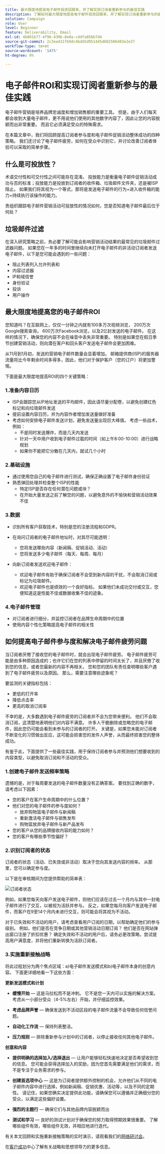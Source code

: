 ```yaml
---
title: 最大限度地提高电子邮件投资回报率，并了解实现订阅者重新参与的最佳实践
description: 了解如何最大限度地提高电子邮件投资回报率，并了解实现订阅者重新参与的最佳实践。 了解提高订阅者参与度的策略，并了解电子邮件促销活动的整体成功情况。
solution: Campaign
role: User
level: Beginner
feature: Deliverability, Email
exl-id: 4b801b77-4f96-430b-8e0a-c4dfa856b7d4
source-git-commit: 2c3ea431fb9dc4bdd5d951445d682506403e2e37
workflow-type: tm+mt
source-wordcount: '1475'
ht-degree: 0%

---
```


# 电子邮件ROI和实现订阅者重新参与的最佳实践

电子邮件营销是培养品牌忠诚度和增加销售额的重要工具。 但是，由于人们每天都会收到大量电子邮件，更不用说他们使用的其他数字内容了，因此让您的内容脱颖而出非常重要。 而且它必须满足受众的特殊需求。

在本篇文章中，我们将回顾提高订阅者参与度和电子邮件促销活动整体成功的四种策略。 我们还讨论了电子邮件疲劳，如何在受众中识别它，并讨论改善订阅者体验可以采取的简单步骤。

## 什么是可投放性？

术语交付性和可交付性之间可能存在混淆。 投放能力是衡量电子邮件促销活动成功与否的标准；投放能力是投放到订阅者的收件箱、垃圾邮件文件夹，还是被ISP阻止。 如果我们将其视为一个等式，那将是发送电子邮件的行为+进入收件箱的能力+持续执行该操作的能力。

贵组织跟踪电子邮件营销活动可投放性的情况如何，您是否知道电子邮件最后位于何处？

## 垃圾邮件过滤

在深入研究策略之前，务必要了解可能会影响营销活动结果的最常见的垃圾邮件过滤器问题。 如果您在一年多的时间里继续向未打开电子邮件的非活动订阅者发送电子邮件，以下是您可能会遇到的一些问题：

* 阻止列表列入允许列表和
* 内容过滤器
* IP和域信誉
* 身份验证
* 投诉
* 用户操作

## 最大限度地提高您的电子邮件ROI

您知道吗？在互联网上，仅仅一分钟之内就有100多万次视频浏览， 200万次Google搜索查询， 600万次Facebook浏览，以及2亿封发送的电子邮件。 在这样的情况下，确保您的内容不会在噪音中丢失非常重要。 特别是如果您在假日季节创建营销活动，则向潜在客户和回头客户发送电子邮件会更加困难。

从11月到1月初，发送的营销电子邮件数量会显着增加。 邮箱提供商(ISP)的服务器流量将比今年剩余时间多得多，因此，他们对于保护客户（您的订户）将更加警惕。

下面是最大限度地提高ROI的四个关键策略：

### 1.准备内容日历

* ISP会跟踪您从IP地址发送的平均邮件，因此请尽量分配卷，以避免创建红色标记和向垃圾邮件发送
* 提前设置内容日历，并为内容作者增加发送量做好准备
* 考虑如何安排电子邮件发送计划，避免发送量出现巨大峰值。 考虑一些战术，例如：
   * 不是同时发送爆炸，而是几天内发送
   * 针对一天中用户收到电子邮件过载的时间（如上午8:00-10:00）进行战略规划
   * 如果你不能把它分散在几天内，就试几个小时

### 2.基础设施

* 通过使用您自己的电子邮件进行测试，确保正确设置了电子邮件身份验证
* 熟悉弹回处理并检查整个ISP的性能
   * 特定ISP是否存在任何潜在问题或块？
   * 在开始大量发送之前了解您的问题，以避免意外的不愉快和营销活动效果不佳

### 3.数据

* 识别所有客户获取技术，特别是您的注册流程和GDPR。
* 在询问订阅者的电子邮件地址时，对其尽可能透明：
   * 您将发送哪些内容（新闻稿、促销活动、活动）
   * 您将发送多少电子邮件（每天、每周、每月）

* 向新订阅者发送欢迎电子邮件：
   * 欢迎电子邮件有助于确保订阅者不会受到新内容的干扰，不会取消订阅或标记为垃圾邮件。
   * 欢迎电子邮件也是绩效的一个良好指标。 如果他们未成功交付或交互，您便知道这是性能不佳或数据收集不佳的迹象。

### 4.电子邮件管理

* 对订阅者进行细分，并监控订阅者在品牌生命周期中的位置
* 使用内容个性化策略提高电子邮件的相关性

## 如何提高电子邮件参与度和解决电子邮件疲劳问题

当订阅者厌倦了接收您的电子邮件时，就会出现电子邮件疲劳。 电子邮件疲劳可能是由多种原因造成的；也许它们在您的列表中停留的时间太长了，并且厌倦了收到您的信息，或者您最新的内容不再相关。 您和您的团队有责任查明哪些客户遇到了电子邮件疲劳以及原因。 那么，需要注意哪些迹象呢？

要监测的关键指标包括：

* 更低的打开率
* 降低点击率
* 更高的取消订阅率

不幸的是，大多数遇到电子邮件疲劳的订阅者并不会为您带来便利。 他们不会取消订阅，这清楚地表明他们对内容不满意。 许多人干脆删除或忽略您的电子邮件，因此您仍可能会看到未参与的订阅者的打开。 关键是，如果您未能对订阅者不断变化的习惯做出反应，这可能会损害您的发件人声誉，从而最终损害您的整体成功。

有鉴于此，下面提供了一些最佳实践，用于保持订阅者参与并预测他们想要收到的内容类型，以避免取消订阅和不活动的受众。

### 1.创建电子邮件发送频率策略

遗憾的是，对于每周要发送的电子邮件数量没有正确答案。 要找到正确的数字，请考虑以下因素：

* 您的客户在客户生命周期中的什么位置？
* 他们对您的电子邮件的参与度如何？
   * 放弃购物篮电子邮件与新闻稿
   * 重新激活电子邮件与销售发布
   * 购物篮放弃电子邮件与新产品发布
* 您的客户从您的品牌接收内容的能力如何？
* 您的客户有哪些季节性偏好？

### 2.识别订阅者的状态

订阅者的状态（活动、已失效或非活动）取决于您向其发送内容的频率。 从那里，您可以确定参与度。

以下是在审核期间为您提供帮助的简单表：

![订阅者状态](/help/assets/subscriber-status.png)

例如，如果您每天向客户发送电子邮件，则他们应该在过去一个月内与其中一封电子邮件进行了交互，以被视为活跃并参与。 反之，如果您每月向客户发送电子邮件，而客户在9至14个月内未进行交互，则可能会将其视为不活动。

对于已失效和不活动的用户，请考虑查看用户订阅的日期，以帮助确定他们的参与级别。 例如，他们是否在竞争日期或其他营销活动日期订阅？ 他们是否在网站弹出窗口注册了折扣优惠？ 确定失效和不活动的用户后，请务必更改策略，尝试提高用户满意度，并将他们重新转换为活跃订阅者。

### 3.实施重新接触战略

将此过程划分为两个焦点区域：a)电子邮件发送模式和b)电子邮件本身的创意内容。 下面更详细地看一下这些方面：

**更新发送模式和计划**

* **缓慢开始** — 这是马拉松而不是冲刺。 它不是您一天内可以实施的解决方案。 考虑从一小部分受众（4-5%左右）开始，并仔细监控效果。

* **考虑品牌声誉** — 确保发送到不活动区段的电子邮件流量不会导致任何信誉问题。

* **自动化工作流** — 保持列表整洁。

* **压力规则** — 排除重新参与计划中的订阅者，以停止接收任何其他电子邮件。

**创意和内容**

* **提供明确的选择加入/选择退出** — 让用户能够轻松快速地决定是否希望收到您的信息。 您可能会获得选择加入的奖励，因为您首先需要满足他们的需求，而不是专注于业务需求的参与。

* **创建首选项中心** — 这是为订阅者提供额外控制的机会，允许他们从不同的电子邮件内容中进行选择，例如新闻稿、促销优惠、活动等，以及不同的定期性。 请记住，如果您确实决定提供此功能，请确保您可以遵循并正确细分您的受众，以满足这些偏好设置。

* **强烈的主题行** — 确保它们与其他品牌内容脱颖而出

* **测试和学习** — 良好的测试计划对于确保您的努力取得预期效果很重要。 了解哪些组件有效，哪些组件无效，并相应地进行迭代。

有关本文回顾和实施重新接触策略的实时演示，请观看我们的[网络研讨会](https://adobecustomersuccess.adobeconnect.com/pm8goho13xuy/)。

在[客户成功](https://experienceleague.adobe.com/docs/customer-success/customer-success/overview.html?lang=zh-Hans)中心了解有关战略和思想领导力的更多信息。
